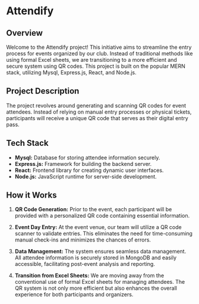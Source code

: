 # Attendify

## Overview

Welcome to the Attendify project! This initiative aims to streamline the entry process for events organized by our club. Instead of traditional methods like using formal Excel sheets, we are transitioning to a more efficient and secure system using QR codes. This project is built on the popular MERN stack, utilizing Mysql, Express.js, React, and Node.js.

## Project Description

The project revolves around generating and scanning QR codes for event attendees. Instead of relying on manual entry processes or physical tickets, participants will receive a unique QR code that serves as their digital entry pass.

## Tech Stack

- **Mysql:** Database for storing attendee information securely.
- **Express.js:** Framework for building the backend server.
- **React:** Frontend library for creating dynamic user interfaces.
- **Node.js:** JavaScript runtime for server-side development.

## How it Works

1. **QR Code Generation:** Prior to the event, each participant will be provided with a personalized QR code containing essential information.

2. **Event Day Entry:** At the event venue, our team will utilize a QR code scanner to validate entries. This eliminates the need for time-consuming manual check-ins and minimizes the chances of errors.

3. **Data Management:** The system ensures seamless data management. All attendee information is securely stored in MongoDB and easily accessible, facilitating post-event analysis and reporting.

4. **Transition from Excel Sheets:** We are moving away from the conventional use of formal Excel sheets for managing attendees. The QR system is not only more efficient but also enhances the overall experience for both participants and organizers.



